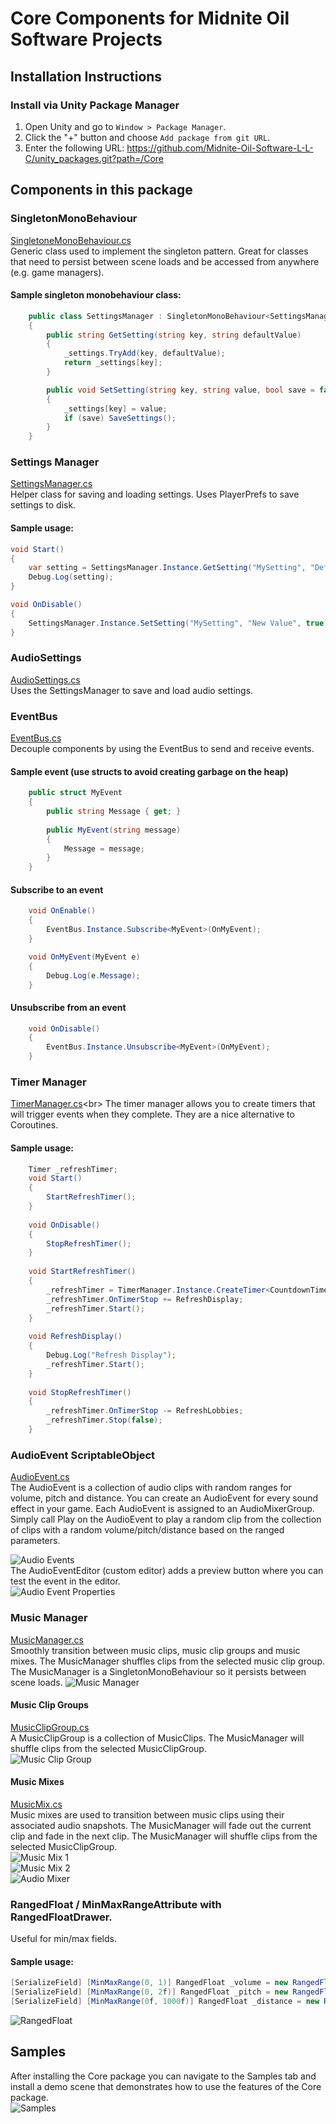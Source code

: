 # Core Components for Midnite Oil Software Projects
## Installation Instructions

### Install via Unity Package Manager
1. Open Unity and go to `Window > Package Manager`.
2. Click the "+" button and choose `Add package from git URL`.
3. Enter the following URL: https://github.com/Midnite-Oil-Software-L-L-C/unity_packages.git?path=/Core


## Components in this package
### SingletonMonoBehaviour
[SingletoneMonoBehaviour.cs](https://github.com/Midnite-Oil-Software-L-L-C/unity_packages/blob/main/Core/Runtime/SingletonMonoBehaviour.cs)<br>
Generic class used to implement the singleton pattern. Great for classes that need to persist between scene loads and be accessed from anywhere (e.g. game managers).<br>
#### Sample singleton monobehaviour class:
```csharp
    public class SettingsManager : SingletonMonoBehaviour<SettingsManager>
    {
        public string GetSetting(string key, string defaultValue)
        {
            _settings.TryAdd(key, defaultValue);
            return _settings[key];
        }

        public void SetSetting(string key, string value, bool save = false)
        {
            _settings[key] = value;
            if (save) SaveSettings();
        }
    }
```
### Settings Manager
[SettingsManager.cs](https://github.com/Midnite-Oil-Software-L-L-C/unity_packages/blob/main/Core/Runtime/Settings/SettingsManager.cs)<br>
Helper class for saving and loading settings. Uses PlayerPrefs to save settings to disk.<br>
#### Sample usage:
```csharp
void Start()
{
    var setting = SettingsManager.Instance.GetSetting("MySetting", "Default Value");
    Debug.Log(setting);
}

void OnDisable()
{
    SettingsManager.Instance.SetSetting("MySetting", "New Value", true);
}    
```
### AudioSettings
[AudioSettings.cs](https://github.com/Midnite-Oil-Software-L-L-C/unity_packages/blob/main/Core/Runtime/Settings/AudioSettings.cs)<br>
Uses the SettingsManager to save and load audio settings.
### EventBus
[EventBus.cs](https://github.com/Midnite-Oil-Software-L-L-C/unity_packages/blob/main/Core/Runtime/EventBus/EventBus.cs)<br>
Decouple components by using the EventBus to send and receive events.
#### Sample event (use structs to avoid creating garbage on the heap)
```csharp
    public struct MyEvent
    {
        public string Message { get; }
        
        public MyEvent(string message)
        {
            Message = message;
        }
    }
```
#### Subscribe to an event
```csharp
    void OnEnable()
    {
        EventBus.Instance.Subscribe<MyEvent>(OnMyEvent);
    }

    void OnMyEvent(MyEvent e)
    {
        Debug.Log(e.Message);
    }
```
#### Unsubscribe from an event
```csharp
    void OnDisable()
    {
        EventBus.Instance.Unsubscribe<MyEvent>(OnMyEvent);
    }
```

### Timer Manager
[TimerManager.cs]("https://github.com/Midnite-Oil-Software-L-L-C/unity_packages/blob/main/Core/Runtime/TimerManager.cs")<br>
The timer manager allows you to create timers that will trigger events when they complete. They are a nice alternative to Coroutines.
#### Sample usage:
```csharp
    Timer _refreshTimer;
    void Start()
    {
        StartRefreshTimer();    
    }
    
    void OnDisable()
    {
        StopRefreshTimer();
    }
    
    void StartRefreshTimer()
    {
        _refreshTimer = TimerManager.Instance.CreateTimer<CountdownTimer>(1.5f);
        _refreshTimer.OnTimerStop += RefreshDisplay;
        _refreshTimer.Start();
    }
    
    void RefreshDisplay()
    {
        Debug.Log("Refresh Display");
        _refreshTimer.Start();
    }    
    
    void StopRefreshTimer()
    {
        _refreshTimer.OnTimerStop -= RefreshLobbies;
        _refreshTimer.Stop(false);
    }    
```
### AudioEvent ScriptableObject
[AudioEvent.cs](https://github.com/Midnite-Oil-Software-L-L-C/unity_packages/blob/main/Core/Runtime/Audio/AudioEvent.cs)<br>
The AudioEvent is a collection of audio clips with random ranges for volume, pitch and distance. You can create an AudioEvent for every sound effect in your game. Each AudioEvent is assigned to an AudioMixerGroup.<br>
Simply call Play on the AudioEvent to play a random clip from the collection of clips with a random volume/pitch/distance based on the ranged parameters.<br>

![Audio Events](https://s3.us-east-1.amazonaws.com/midniteoilsoftware.com/images/AudioEvents.png)<br>
The AudioEventEditor (custom editor) adds a preview button where you can test the event in the editor.<br>
![Audio Event Properties](https://s3.us-east-1.amazonaws.com/midniteoilsoftware.com/images/AudioEventProperties.png)
### Music Manager
[MusicManager.cs](https://github.com/Midnite-Oil-Software-L-L-C/unity_packages/blob/main/Core/Runtime/Music/MusicManager.cs)<br>
Smoothly transition between music clips, music clip groups and music mixes. The MusicManager shuffles clips from the selected music clip group. The MusicManager is a SingletonMonoBehaviour so it persists between scene loads.
![Music Manager](https://s3.us-east-1.amazonaws.com/midniteoilsoftware.com/images/Music+Manager.png)
#### Music Clip Groups
[MusicClipGroup.cs](https://github.com/Midnite-Oil-Software-L-L-C/unity_packages/blob/main/Core/Runtime/Music/MusicClipGroup.cs)<br>
A MusicClipGroup is a collection of MusicClips. The MusicManager will shuffle clips from the selected MusicClipGroup.<br>
![Music Clip Group](https://s3.us-east-1.amazonaws.com/midniteoilsoftware.com/images/Music+Clip+Group.png)
#### Music Mixes
[MusicMix.cs](https://github.com/Midnite-Oil-Software-L-L-C/unity_packages/blob/main/Core/Runtime/Music/MusicMix.cs)<br>
Music mixes are used to transition between music clips using their associated audio snapshots. The MusicManager will fade out the current clip and fade in the next clip. The MusicManager will shuffle clips from the selected MusicClipGroup.<br>
![Music Mix 1](https://s3.us-east-1.amazonaws.com/midniteoilsoftware.com/images/Music+Mix.png)<br>
![Music Mix 2](https://s3.us-east-1.amazonaws.com/midniteoilsoftware.com/images/Music+Mix+2.png)<br>
![Audio Mixer](https://s3.us-east-1.amazonaws.com/midniteoilsoftware.com/images/Audio+Mixer.png)<br>
### RangedFloat / MinMaxRangeAttribute with RangedFloatDrawer.
Useful for min/max fields.
#### Sample usage:
```csharp
[SerializeField] [MinMaxRange(0, 1)] RangedFloat _volume = new RangedFloat(1, 1);
[SerializeField] [MinMaxRange(0, 2f)] RangedFloat _pitch = new RangedFloat(1, 1);
[SerializeField] [MinMaxRange(0f, 1000f)] RangedFloat _distance = new RangedFloat(1, 1000);
```
![RangedFloat](https://s3.us-east-1.amazonaws.com/midniteoilsoftware.com/images/RangedFloat.png)<br>
## Samples
After installing the Core package you can navigate to the Samples tab and install a demo scene that demonstrates how to use the features of the Core package.<br>
![Samples](https://s3.us-east-1.amazonaws.com/midniteoilsoftware.com/images/Samples.png)

